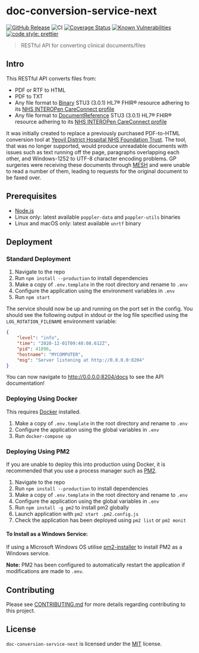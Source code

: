 # doc-conversion-service-next

[![GitHub Release](https://img.shields.io/github/release/Fdawgs/doc-conversion-service-next.svg)](https://github.com/Fdawgs/doc-conversion-service-next/releases/latest/)
![CI](https://github.com/Fdawgs/doc-conversion-service-next/workflows/CI/badge.svg)
[![Coverage Status](https://coveralls.io/repos/github/Fdawgs/doc-conversion-service-next/badge.svg?branch=master)](https://coveralls.io/github/Fdawgs/doc-conversion-service-next?branch=master)
[![Known Vulnerabilities](https://snyk.io/test/github/Fdawgs/doc-conversion-service-next/badge.svg)](https://snyk.io/test/github/Fdawgs/doc-conversion-service-next)
[![code style: prettier](https://img.shields.io/badge/code_style-prettier-ff69b4.svg?style=flat)](https://github.com/prettier/prettier)

> RESTful API for converting clinical documents/files

## Intro

This RESTful API converts files from:

-   PDF or RTF to HTML
-   PDF to TXT
-   Any file format to [Binary](https://www.hl7.org/fhir/STU3/binary.html) STU3 (3.0.1) HL7® FHIR® resource adhering to its [NHS INTEROPen CareConnect profile](https://nhsconnect.github.io/CareConnectAPI/api_documents_binary.html)
-   Any file format to [DocumentReference](https://www.hl7.org/fhir/STU3/documentreference.html) STU3 (3.0.1) HL7® FHIR® resource adhering to its [NHS INTEROPen CareConnect profile](https://nhsconnect.github.io/CareConnectAPI/api_documents_documentreference.html)

It was initially created to replace a previously purchased PDF-to-HTML conversion tool at [Yeovil District Hospital NHS Foundation Trust](https://yeovilhospital.co.uk/). The tool, that was no longer supported, would produce unreadable documents with issues such as text running off the page, paragraphs overlapping each other, and Windows-1252 to UTF-8 character encoding problems. GP surgeries were receiving these documents through [MESH](https://digital.nhs.uk/services/message-exchange-for-social-care-and-health-mesh) and were unable to read a number of them, leading to requests for the original document to be faxed over.

## Prerequisites

-   [Node.js](https://nodejs.org/en/)
-   Linux only: latest available `poppler-data` and `poppler-utils` binaries
-   Linux and macOS only: latest available `unrtf` binary

## Deployment

### Standard Deployment

1. Navigate to the repo
2. Run `npm install --production` to install dependencies
3. Make a copy of `.env.template` in the root directory and rename to `.env`
4. Configure the application using the environment variables in `.env`
5. Run `npm start`

The service should now be up and running on the port set in the config. You should see the following output in stdout or the log file specified using the `LOG_ROTATION_FILENAME` environment variable:

```json
{
	"level": "info",
	"time": "2020-12-01T09:48:08.612Z",
	"pid": 41896,
	"hostname": "MYCOMPUTER",
	"msg": "Server listening at http://0.0.0.0:8204"
}
```

You can now navigate to http://0.0.0.0:8204/docs to see the API documentation!

### Deploying Using Docker

This requires [Docker](https://www.docker.com/products) installed.

1. Make a copy of `.env.template` in the root directory and rename to `.env`
2. Configure the application using the global variables in `.env`
3. Run `docker-compose up`

### Deploying Using PM2

If you are unable to deploy this into production using Docker, it is recommended that you use a process manager such as [PM2](https://pm2.keymetrics.io/).

1. Navigate to the repo
2. Run `npm install --production` to install dependencies
3. Make a copy of `.env.template` in the root directory and rename to `.env`
4. Configure the application using the global variables in `.env`
5. Run `npm install -g pm2` to install pm2 globally
6. Launch application with `pm2 start .pm2.config.js`
7. Check the application has been deployed using `pm2 list` or `pm2 monit`

#### To Install as a Windows Service:

If using a Microsoft Windows OS utilise [pm2-installer](https://github.com/jessety/pm2-installer) to install PM2 as a Windows service.

**Note:** PM2 has been configured to automatically restart the application if modifications are made to `.env`.

## Contributing

Please see [CONTRIBUTING.md](https://github.com/Fdawgs/doc-conversion-service-next/blob/master/CONTRIBUTING.md) for more details regarding contributing to this project.

## License

`doc-conversion-service-next` is licensed under the [MIT](https://github.com/Fdawgs/doc-conversion-service-next/blob/master/LICENSE) license.
